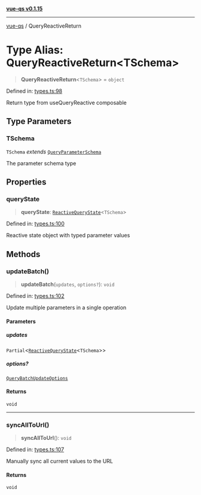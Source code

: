 [**vue-qs v0.1.15**](../README.md)

***

[vue-qs](../README.md) / QueryReactiveReturn

# Type Alias: QueryReactiveReturn\<TSchema\>

> **QueryReactiveReturn**\<`TSchema`\> = `object`

Defined in: [types.ts:98](https://github.com/iamsomraj/vue-qs/blob/c6723d94881f5a2550faa61b4e51be4507991c23/src/types.ts#L98)

Return type from useQueryReactive composable

## Type Parameters

### TSchema

`TSchema` *extends* [`QueryParameterSchema`](QueryParameterSchema.md)

The parameter schema type

## Properties

### queryState

> **queryState**: [`ReactiveQueryState`](ReactiveQueryState.md)\<`TSchema`\>

Defined in: [types.ts:100](https://github.com/iamsomraj/vue-qs/blob/c6723d94881f5a2550faa61b4e51be4507991c23/src/types.ts#L100)

Reactive state object with typed parameter values

## Methods

### updateBatch()

> **updateBatch**(`updates`, `options?`): `void`

Defined in: [types.ts:102](https://github.com/iamsomraj/vue-qs/blob/c6723d94881f5a2550faa61b4e51be4507991c23/src/types.ts#L102)

Update multiple parameters in a single operation

#### Parameters

##### updates

`Partial`\<[`ReactiveQueryState`](ReactiveQueryState.md)\<`TSchema`\>\>

##### options?

[`QueryBatchUpdateOptions`](QueryBatchUpdateOptions.md)

#### Returns

`void`

***

### syncAllToUrl()

> **syncAllToUrl**(): `void`

Defined in: [types.ts:107](https://github.com/iamsomraj/vue-qs/blob/c6723d94881f5a2550faa61b4e51be4507991c23/src/types.ts#L107)

Manually sync all current values to the URL

#### Returns

`void`
